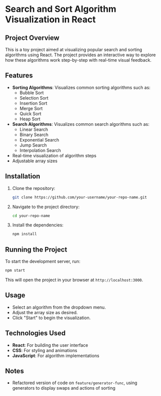 # Search and Sort Algorithm Visualization in React

## Project Overview

This is a toy project aimed at visualizing popular search and sorting algorithms using React. The project provides an interactive way to explore how these algorithms work step-by-step with real-time visual feedback.

## Features

- **Sorting Algorithms**: Visualizes common sorting algorithms such as:
  - Bubble Sort
  - Selection Sort
  - Insertion Sort
  - Merge Sort
  - Quick Sort
  - Heap Sort
- **Search Algorithms**: Visualizes common search algorithms such as:
  - Linear Search
  - Binary Search
  - Exponential Search
  - Jump Search
  - Interpolation Search
- Real-time visualization of algorithm steps
- Adjustable array sizes

## Installation

1. Clone the repository:
   ```bash
   git clone https://github.com/your-username/your-repo-name.git
   ```
2. Navigate to the project directory:
   ```bash
   cd your-repo-name
   ```
3. Install the dependencies:
   ```bash
   npm install
   ```

## Running the Project

To start the development server, run:

```bash
npm start
```

This will open the project in your browser at `http://localhost:3000`.

## Usage

- Select an algorithm from the dropdown menu.
- Adjust the array size as desired.
- Click "Start" to begin the visualization.

## Technologies Used

- **React**: For building the user interface
- **CSS**: For styling and animations
- **JavaScript**: For algorithm implementations

## Notes

- Refactored version of code on `feature/generator-func`, using generators to display swaps and actions of sorting
